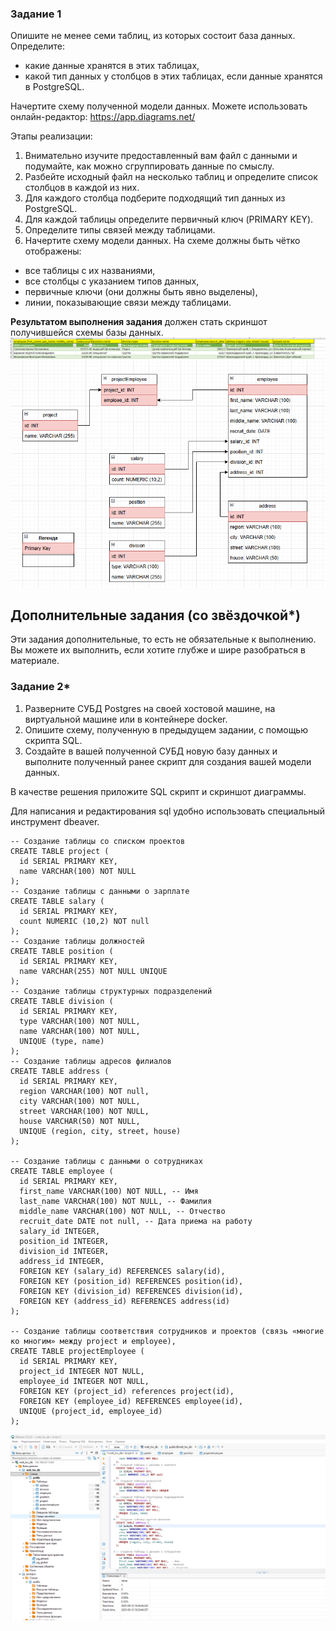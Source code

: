 ### Задание 1

Опишите не менее семи таблиц, из которых состоит база данных. Определите:

- какие данные хранятся в этих таблицах,
- какой тип данных у столбцов в этих таблицах, если данные хранятся в PostgreSQL.

Начертите схему полученной модели данных. Можете использовать онлайн-редактор: https://app.diagrams.net/

Этапы реализации:
1.	Внимательно изучите предоставленный вам файл с данными и подумайте, как можно сгруппировать данные по смыслу.
2.	Разбейте исходный файл на несколько таблиц и определите список столбцов в каждой из них. 
3.	Для каждого столбца подберите подходящий тип данных из PostgreSQL. 
4.	Для каждой таблицы определите первичный ключ (PRIMARY KEY).
5.	Определите типы связей между таблицами. 
6.	Начертите схему модели данных.
На схеме должны быть чётко отображены:
   - все таблицы с их названиями,
   - все столбцы  с указанием типов данных,
   - первичные ключи (они должны быть явно выделены),
   - линии, показывающие связи между таблицами.

**Результатом выполнения задания** должен стать скриншот получившейся схемы базы данных.
![Excel](image.png)
![Схема БД](image-1.png)



## Дополнительные задания (со звёздочкой*)
Эти задания дополнительные, то есть не обязательные к выполнению. Вы можете их выполнить, если хотите глубже и шире разобраться в материале.


### Задание 2*

1. Разверните СУБД Postgres на своей хостовой машине, на виртуальной машине или в контейнере docker.
2. Опишите схему, полученную в предыдущем задании, с помощью скрипта SQL.
3. Создайте в вашей полученной СУБД новую базу данных и выполните полученный ранее скрипт для создания вашей модели данных.

В качестве решения приложите SQL скрипт и скриншот диаграммы.

Для написания и редактирования sql удобно использовать  специальный инструмент dbeaver.

```
-- Создание таблицы со списком проектов
CREATE TABLE project (
  id SERIAL PRIMARY KEY,
  name VARCHAR(100) NOT NULL
);
-- Создание таблицы с данными о зарплате
CREATE TABLE salary (
  id SERIAL PRIMARY KEY,
  count NUMERIC (10,2) NOT null
);
-- Создание таблицы должностей
CREATE TABLE position (
  id SERIAL PRIMARY KEY,
  name VARCHAR(255) NOT NULL UNIQUE
);
-- Создание таблицы структурных подразделений
CREATE TABLE division (
  id SERIAL PRIMARY KEY,
  type VARCHAR(100) NOT NULL,
  name VARCHAR(100) NOT NULL,
  UNIQUE (type, name)
);
-- Создание таблицы адресов филиалов
CREATE TABLE address (
  id SERIAL PRIMARY KEY,
  region VARCHAR(100) NOT null,
  city VARCHAR(100) NOT NULL,
  street VARCHAR(100) NOT NULL,
  house VARCHAR(50) NOT NULL,
  UNIQUE (region, city, street, house)
);

-- Создание таблицы с данными о сотрудниках
CREATE TABLE employee (
  id SERIAL PRIMARY KEY,
  first_name VARCHAR(100) NOT NULL, -- Имя
  last_name VARCHAR(100) NOT NULL, -- Фамилия
  middle_name VARCHAR(100) NOT NULL, -- Отчество
  recruit_date DATE not null, -- Дата приема на работу
  salary_id INTEGER,
  position_id INTEGER,
  division_id INTEGER,
  address_id INTEGER,
  FOREIGN KEY (salary_id) REFERENCES salary(id),
  FOREIGN KEY (position_id) REFERENCES position(id),
  FOREIGN KEY (division_id) REFERENCES division(id),
  FOREIGN KEY (address_id) REFERENCES address(id)
);

-- Создание таблицы соответствия сотрудников и проектов (связь «многие ко многим» между project и employee), 
CREATE TABLE projectEmployee (
  id SERIAL PRIMARY KEY,
  project_id INTEGER NOT NULL,
  employee_id INTEGER NOT NULL,
  FOREIGN KEY (project_id) references project(id),
  FOREIGN KEY (employee_id) REFERENCES employee(id),
  UNIQUE (project_id, employee_id)
);

```

![DBeawer](image-2.png)


